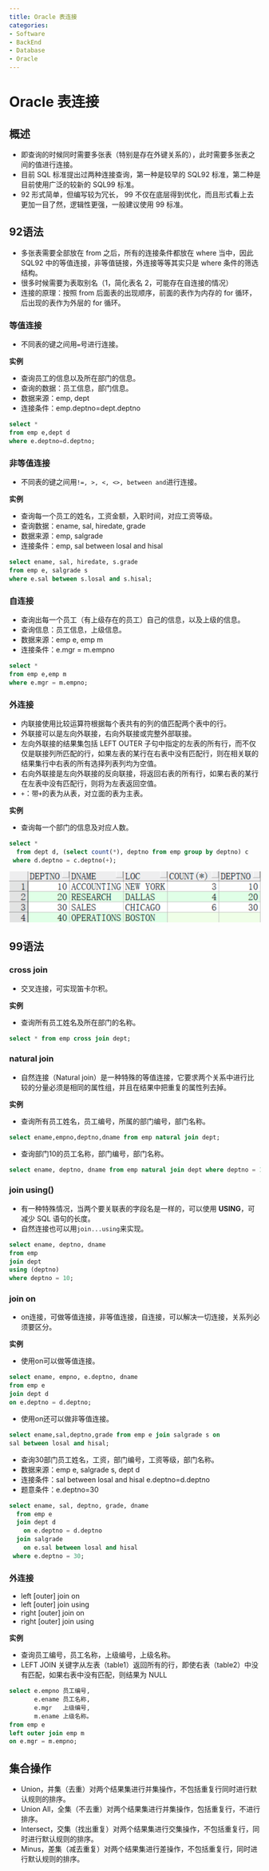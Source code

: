 ```yaml
---
title: Oracle 表连接
categories:
- Software
- BackEnd
- Database
- Oracle
---
```

# Oracle 表连接

## 概述

- 即查询的时候同时需要多张表（特别是存在外键关系的），此时需要多张表之间的值进行连接。
- 目前 SQL 标准提出过两种连接查询，第一种是较早的 SQL92 标准，第二种是目前使用广泛的较新的 SQL99 标准。
- 92 形式简单，但编写较为冗长， 99 不仅在底层得到优化，而且形式看上去更加一目了然，逻辑性更强，一般建议使用 99 标准。

## 92语法

- 多张表需要全部放在 from 之后，所有的连接条件都放在 where 当中，因此SQL92 中的等值连接，非等值链接，外连接等等其实只是 where 条件的筛选结构。
- 很多时候需要为表取别名（1，简化表名 2，可能存在自连接的情况）
- 连接的原理：按照 from 后面表的出现顺序，前面的表作为内存的 for 循环，后出现的表作为外层的 for 循环。

### 等值连接

- 不同表的键之间用`=`号进行连接。

**实例**

- 查询员工的信息以及所在部门的信息。
- 查询的数据：员工信息，部门信息。
- 数据来源：emp, dept
- 连接条件：emp.deptno=dept.deptno

```sql
select *
from emp e,dept d
where e.deptno=d.deptno;
```

### 非等值连接

- 不同表的键之间用`!=, >, <, <>, between and`进行连接。

**实例**

- 查询每一个员工的姓名，工资金额，入职时间，对应工资等级。
- 查询数据：ename, sal, hiredate, grade
- 数据来源：emp, salgrade
- 连接条件：emp, sal between losal and hisal

```sql
select ename, sal, hiredate, s.grade
from emp e, salgrade s
where e.sal between s.losal and s.hisal;
```

### 自连接

- 查询出每一个员工（有上级存在的员工）自己的信息，以及上级的信息。
- 查询信息：员工信息，上级信息。
- 数据来源：emp e, emp m
- 连接条件：e.mgr = m.empno

```sql
select *
from emp e,emp m
where e.mgr = m.empno;
```

### 外连接

- 内联接使用比较运算符根据每个表共有的列的值匹配两个表中的行。
- 外联接可以是左向外联接，右向外联接或完整外部联接。
- 左向外联接的结果集包括 LEFT OUTER 子句中指定的左表的所有行，而不仅仅是联接列所匹配的行，如果左表的某行在右表中没有匹配行，则在相关联的结果集行中右表的所有选择列表列均为空值。
- 右向外联接是左向外联接的反向联接，将返回右表的所有行，如果右表的某行在左表中没有匹配行，则将为左表返回空值。
- `+`：带`+`的表为从表，对立面的表为主表。

**实例**

- 查询每一个部门的信息及对应人数。

```sql
select *
  from dept d, (select count(*), deptno from emp group by deptno) c
 where d.deptno = c.deptno(+);
```

<img src="https://raw.githubusercontent.com/LuShan123888/Files/main/Pictures/2020-12-10-image-20201019144355608.png" alt="image-20201019144355608" style="zoom:50%;" />

## 99语法

### cross join

- 交叉连接，可实现笛卡尔积。

**实例**

- 查询所有员工姓名及所在部门的名称。

```sql
select * from emp cross join dept;
```

### natural join

- 自然连接（Natural join）是一种特殊的等值连接，它要求两个关系中进行比较的分量必须是相同的属性组，并且在结果中把重复的属性列去掉。

**实例**

- 查询所有员工姓名，员工编号，所属的部门编号，部门名称。

```sql
select ename,empno,deptno,dname from emp natural join dept;
```

- 查询部门10的员工名称，部门编号，部门名称。

```sql
select ename, deptno, dname from emp natural join dept where deptno = 10;
```

### join using()

- 有一种特殊情况，当两个要关联表的字段名是一样的，可以使用 **USING**，可减少 SQL 语句的长度。
- 自然连接也可以用`join...using`来实现。

```sql
select ename, deptno, dname
from emp
join dept
using (deptno)
where deptno = 10;
```

### join on

- on连接，可做等值连接，非等值连接，自连接，可以解决一切连接，关系列必须要区分。

**实例**

- 使用on可以做等值连接。

```sql
select ename, empno, e.deptno, dname
from emp e
join dept d
on e.deptno = d.deptno;
```

- 使用on还可以做非等值连接。

```sql
select ename,sal,deptno,grade from emp e join salgrade s on
sal between losal and hisal;
```

- 查询30部门员工姓名，工资，部门编号，工资等级，部门名称。
- 数据来源：emp e,  salgrade s, dept d
- 连接条件：sal between losal and hisal e.deptno=d.deptno
- 题意条件：e.deptno=30

```sql
select ename, sal, deptno, grade, dname
  from emp e
  join dept d
    on e.deptno = d.deptno
  join salgrade
    on e.sal between losal and hisal
 where e.deptno = 30;
```

### 外连接

- left [outer] join on
- left [outer] join using
- right [outer] join on
- right [outer] join using

**实例**

- 查询员工编号，员工名称，上级编号，上级名称。
- LEFT JOIN 关键字从左表（table1）返回所有的行，即使右表（table2）中没有匹配，如果右表中没有匹配，则结果为 NULL

```sql
select e.empno 员工编号,
       e.ename 员工名称,
       e.mgr   上级编号,
       m.ename 上级名称。
from emp e
left outer join emp m
on e.mgr = m.empno;
```

## 集合操作

- Union，并集（去重）对两个结果集进行并集操作，不包括重复行同时进行默认规则的排序。
- Union All，全集（不去重）对两个结果集进行并集操作，包括重复行，不进行排序。
- Intersect，交集（找出重复）对两个结果集进行交集操作，不包括重复行，同时进行默认规则的排序。
- Minus，差集（减去重复）对两个结果集进行差操作，不包括重复行，同时进行默认规则的排序。